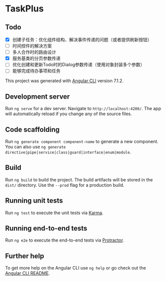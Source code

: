 # TaskPlus

## Todo

- [x] 创建子任务：优化组件结构、解决事件传递的问题（或者提供刷新按钮）
- [ ] 时间控件的解决方案
- [ ] 多人合作时的路由设计
- [x] 服务基类的分页参数传递
- [ ] 优化创建和更新Todo时的Dialog参数传递（使用对象封装多个参数）
- [ ] 能够完成待办事项和任务

This project was generated with [Angular CLI](https://github.com/angular/angular-cli) version 7.1.2.

## Development server

Run `ng serve` for a dev server. Navigate to `http://localhost:4200/`. The app will automatically reload if you change any of the source files.

## Code scaffolding

Run `ng generate component component-name` to generate a new component. You can also use `ng generate directive|pipe|service|class|guard|interface|enum|module`.

## Build

Run `ng build` to build the project. The build artifacts will be stored in the `dist/` directory. Use the `--prod` flag for a production build.

## Running unit tests

Run `ng test` to execute the unit tests via [Karma](https://karma-runner.github.io).

## Running end-to-end tests

Run `ng e2e` to execute the end-to-end tests via [Protractor](http://www.protractortest.org/).

## Further help

To get more help on the Angular CLI use `ng help` or go check out the [Angular CLI README](https://github.com/angular/angular-cli/blob/master/README.md).
